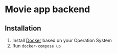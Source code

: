 # Movie app backend
## Installation
1. Install [Docker](https://docs.docker.com/engine/install/) based on your Operation System
2. Run ```docker-compose up```
